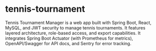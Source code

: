 # tennis-tournament
Tennis Tournament Manager is a web app built with Spring Boot, React, MySQL, and JWT security to manage tennis tournaments. It features layered architecture, role-based access, and export capabilities. It integrates Spring Boot Actuator (with Prometheus for metrics), OpenAPI/Swagger for API docs, and Sentry for error tracking.
